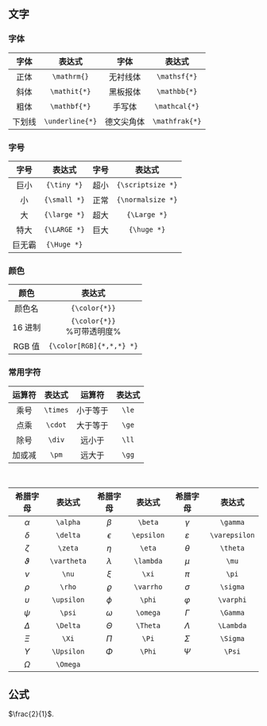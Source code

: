 ## 文字

### 字体

|  字体  |     表达式      |    字体    |     表达式     |
| :----: | :-------------: | :--------: | :------------: |
|  正体  |   `\mathrm{}`   |  无衬线体  |  `\mathsf{*}`  |
|  斜体  |  `\mathit{*}`   |  黑板报体  |  `\mathbb{*}`  |
|  粗体  |  `\mathbf{*}`   |   手写体   | `\mathcal{*}`  |
| 下划线 | `\underline{*}` | 德文尖角体 | `\mathfrak{*}` |

### 字号

|  字号  |    表达式    | 字号 |      表达式       |
| :----: | :----------: | :--: | :---------------: |
|  巨小  | `{\tiny *}`  | 超小 | `{\scriptsize *}` |
|   小   | `{\small *}` | 正常 | `{\normalsize *}` |
|   大   | `{\large *}` | 超大 |   `{\Large *}`    |
|  特大  | `{\LARGE *}` | 巨大 |    `{\huge *}`    |
| 巨无霸 | `{\Huge *}`  |

### 颜色

|  颜色   |            表达式             |
| :-----: | :---------------------------: |
| 颜色名  |         `{\color{*}}`         |
| 16 进制 | `{\color{*}}`<br>%可带透明度% |
| RGB 值  |   `{\color[RGB]{*,*,*} *}`    |

### 常用字符

| 运算符 |  表达式  |  运算符  | 表达式 |
| :----: | :------: | :------: | :----: |
|  乘号  | `\times` | 小于等于 | `\le`  |
|  点乘  | `\cdot`  | 大于等于 | `\ge`  |
|  除号  |  `\div`  |  远小于  | `\ll`  |
| 加或减 |  `\pm`   |  远大于  | `\gg`  |

<br />

|  希腊字母   |   表达式    |  希腊字母  |   表达式   |   希腊字母    |    表达式     |
| :---------: | :---------: | :--------: | :--------: | :-----------: | :-----------: |
|  $\alpha$   |  `\alpha`   |  $\beta$   |  `\beta`   |   $\gamma$    |   `\gamma`    |
|  $\delta$   |  `\delta`   | $\epsilon$ | `\epsilon` | $\varepsilon$ | `\varepsilon` |
|   $\zeta$   |   `\zeta`   |   $\eta$   |   `\eta`   |   $\theta$    |   `\theta`    |
| $\vartheta$ | `\vartheta` | $\lambda$  | `\lambda`  |     $\mu$     |     `\mu`     |
|    $\nu$    |    `\nu`    |   $\xi$    |   `\xi`    |     $\pi$     |     `\pi`     |
|   $\rho$    |   `\rho`    | $\varrho$  | `\varrho`  |   $\sigma$    |   `\sigma`    |
| $\upsilon$  | `\upsilon`  |   $\phi$   |   `\phi`   |   $\varphi$   |   `\varphi`   |
|   $\psi$    |   `\psi`    |  $\omega$  |  `\omega`  |   $\Gamma$    |   `\Gamma`    |
|  $\Delta$   |  `\Delta`   |  $\Theta$  |  `\Theta`  |   $\Lambda$   |   `\Lambda`   |
|    $\Xi$    |    `\Xi`    |   $\Pi$    |   `\Pi`    |   $\Sigma$    |   `\Sigma`    |
| $\Upsilon$  | `\Upsilon`  |   $\Phi$   |   `\Phi`   |    $\Psi$     |    `\Psi`     |
|  $\Omega$   |  `\Omega`   |

## 公式

$\frac{2}{1}$.
